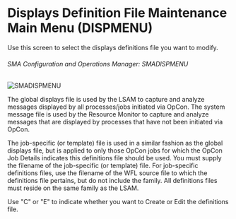 # Displays Definition File Maintenance Main Menu (DISPMENU)

Use this screen to select the displays definitions file you want to modify.

###### SMA Configuration and Operations Manager: SMADISPMENU

![SMADISPMENU](/img/smadispmenu.png)

The global displays file is used by the LSAM to capture and analyze messages displayed by all processes/jobs initiated via OpCon. The system message file is used by the Resource Monitor to capture and analyze messages that are displayed by processes that have not been initiated via OpCon.

The job-specific (or template) file is used in a similar fashion as the global displays file, but is applied to only those OpCon jobs for which the OpCon Job Details indicates this definitions file should be used. You must supply the filename of the job-specific (or template) file. For job-specific definitions files, use the filename of the WFL source file to which the definitions file pertains, but do not include the family. All definitions files must reside on the same family as the LSAM.

Use "C" or "E" to indicate whether you want to Create or Edit the definitions file.

